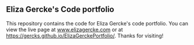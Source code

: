 ## Eliza Gercke's Code portfolio

This repository contains the code for Eliza Gercke's code portfolio. You can view the live page at www.elizagercke.com or at https://gercks.github.io/ElizaGerckePortfolio/. Thanks for visiting!

